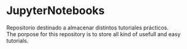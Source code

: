 # JupyterNotebooks
Repositorio destinado a almacenar distintos tutoriales prácticos.\
The porpose for this repository is to store all kind of usefull and easy tutorials.
